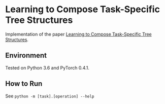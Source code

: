 # Learning to Compose Task-Specific Tree Structures
Implementation of the paper [Learning to Compose Task-Specific Tree Structures](https://arxiv.org/abs/1707.02786).

## Environment
Tested on Python 3.6 and PyTorch 0.4.1.

## How to Run
See ``python -m [task].[operation] --help``
